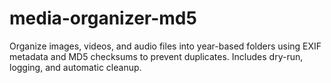 # media-organizer-md5
Organize images, videos, and audio files into year-based folders using EXIF metadata and MD5 checksums to prevent duplicates. Includes dry-run, logging, and automatic cleanup.
